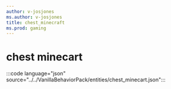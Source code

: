 ```yaml
---
author: v-josjones
ms.author: v-josjones
title: chest_minecraft
ms.prod: gaming
---
```



# chest minecart

:::code language="json" source="../../VanillaBehaviorPack/entities/chest_minecart.json":::
